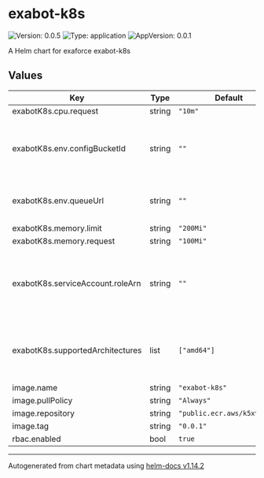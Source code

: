 # exabot-k8s

![Version: 0.0.5](https://img.shields.io/badge/Version-0.0.5-informational?style=flat-square) ![Type: application](https://img.shields.io/badge/Type-application-informational?style=flat-square) ![AppVersion: 0.0.1](https://img.shields.io/badge/AppVersion-0.0.1-informational?style=flat-square)

A Helm chart for exaforce exabot-k8s

## Values

| Key | Type | Default | Description |
|-----|------|---------|-------------|
| exabotK8s.cpu.request | string | `"10m"` |  |
| exabotK8s.env.configBucketId | string | `""` | The S3 bucket where exabot will read it's configuration |
| exabotK8s.env.queueUrl | string | `""` | The SQS URL exabot will publis messages to |
| exabotK8s.memory.limit | string | `"200Mi"` |  |
| exabotK8s.memory.request | string | `"100Mi"` |  |
| exabotK8s.serviceAccount.roleArn | string | `""` | The ARN of the role that the service account will assume to access AWS resources |
| exabotK8s.supportedArchitectures | list | `["amd64"]` | List of architectures which will be required during scheduling |
| image.name | string | `"exabot-k8s"` |  |
| image.pullPolicy | string | `"Always"` |  |
| image.repository | string | `"public.ecr.aws/k5x9t2h7"` |  |
| image.tag | string | `"0.0.1"` |  |
| rbac.enabled | bool | `true` |  |

----------------------------------------------
Autogenerated from chart metadata using [helm-docs v1.14.2](https://github.com/norwoodj/helm-docs/releases/v1.14.2)
